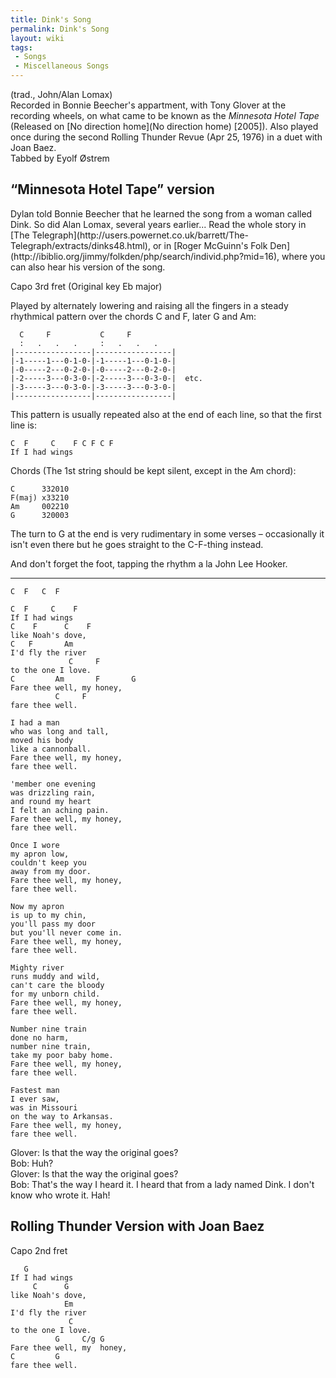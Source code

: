 ```yaml
---
title: Dink's Song
permalink: Dink's Song
layout: wiki
tags:
 - Songs
 - Miscellaneous Songs
---
```


(trad., John/Alan Lomax)  
Recorded in Bonnie Beecher's appartment, with Tony Glover at the
recording wheels, on what came to be known as the *Minnesota Hotel Tape*
(Released on [No direction home](No direction home) [2005]).
Also played once during the second Rolling Thunder Revue (Apr 25, 1976)
in a duet with Joan Baez.  
Tabbed by Eyolf Østrem

<h2 class="songversion">
“Minnesota Hotel Tape” version

</h2>
Dylan told Bonnie Beecher that he learned the song from a woman called
Dink. So did Alan Lomax, several years earlier... Read the whole story
in [The
Telegraph](http://users.powernet.co.uk/barrett/The-Telegraph/extracts/dinks48.html),
or in [Roger McGuinn's Folk
Den](http://ibiblio.org/jimmy/folkden/php/search/individ.php?mid=16),
where you can also hear his version of the song.

Capo 3rd fret (Original key Eb major)

Played by alternately lowering and raising all the fingers in a steady
rhythmical pattern over the chords C and F, later G and Am:

      C     F           C     F
      :   .   .   .     :   .   .   .
    |-----------------|-----------------|
    |-1-----1---0-1-0-|-1-----1---0-1-0-|
    |-0-----2---0-2-0-|-0-----2---0-2-0-|
    |-2-----3---0-3-0-|-2-----3---0-3-0-|  etc.
    |-3-----3---0-3-0-|-3-----3---0-3-0-|
    |-----------------|-----------------|

This pattern is usually repeated also at the end of each line, so that
the first line is:

    C  F     C    F C F C F
    If I had wings

Chords (The 1st string should be kept silent, except in the Am chord):

    C      332010
    F(maj) x33210
    Am     002210
    G      320003

The turn to G at the end is very rudimentary in some verses –
occasionally it isn't even there but he goes straight to the C-F-thing
instead.

And don't forget the foot, tapping the rhythm a la John Lee Hooker.

* * * * *

    C  F   C  F

    C  F     C    F
    If I had wings
    C    F      C    F
    like Noah's dove,
    C   F       Am
    I'd fly the river
                 C     F
    to the one I love.
    C         Am       F       G
    Fare thee well, my honey,
              C     F
    fare thee well.

    I had a man
    who was long and tall,
    moved his body
    like a cannonball.
    Fare thee well, my honey,
    fare thee well.

    'member one evening
    was drizzling rain,
    and round my heart
    I felt an aching pain.
    Fare thee well, my honey,
    fare thee well.

    Once I wore
    my apron low,
    couldn't keep you
    away from my door.
    Fare thee well, my honey,
    fare thee well.

    Now my apron
    is up to my chin,
    you'll pass my door
    but you'll never come in.
    Fare thee well, my honey,
    fare thee well.

    Mighty river
    runs muddy and wild,
    can't care the bloody
    for my unborn child.
    Fare thee well, my honey,
    fare thee well.

    Number nine train
    done no harm,
    number nine train,
    take my poor baby home.
    Fare thee well, my honey,
    fare thee well.

    Fastest man
    I ever saw,
    was in Missouri
    on the way to Arkansas.
    Fare thee well, my honey,
    fare thee well.

Glover: Is that the way the original goes?  
Bob: Huh?  
Glover: Is that the way the original goes?  
Bob: That's the way I heard it. I heard that from a lady named Dink. I
don't know who wrote it. Hah!

<h2 class="songversion">
Rolling Thunder Version with Joan Baez

</h2>
Capo 2nd fret

       G
    If I had wings
         C      G
    like Noah's dove,
                Em
    I'd fly the river
                 C
    to the one I love.
              G     C/g G
    Fare thee well, my  honey,
    C         G
    fare thee well.
